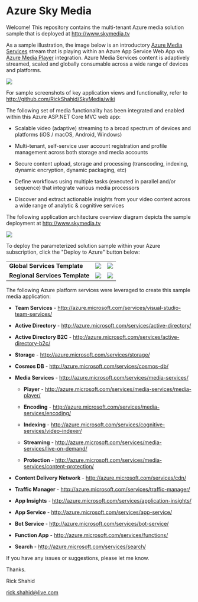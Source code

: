 # Azure Sky Media

Welcome! This repository contains the multi-tenant Azure media solution sample that is deployed at http://www.skymedia.tv

As a sample illustration, the image below is an introductory <a href="http://azure.microsoft.com/services/media-services/" target="_blank">Azure Media Services</a> stream that is playing within an Azure App Service Web App via <a href="http://azure.microsoft.com/services/media-services/media-player/" target="_blank">Azure Media Player</a> integration. Azure Media Services content is adaptively streamed, scaled and globally consumable across a wide range of devices and platforms.

![](http://skymedia.azureedge.net/Snip01.ApplicationWebSite.png)

For sample screenshots of key application views and functionality, refer to http://github.com/RickShahid/SkyMedia/wiki

The following set of media functionality has been integrated and enabled within this Azure ASP.NET Core MVC web app:

* Scalable video (adaptive) streaming to a broad spectrum of devices and platforms (iOS / macOS, Android, Windows)

* Multi-tenant, self-service user account registration and profile management across both storage and media accounts

* Secure content upload, storage and processing (transcoding, indexing, dynamic encryption, dynamic packaging, etc)

* Define workflows using multiple tasks (executed in parallel and/or sequence) that integrate various media processors

* Discover and extract actionable insights from your video content across a wide range of analytic & cognitive services

The following application architecture overview diagram depicts the sample deployment at http://www.skymedia.tv

![](http://skymedia.azureedge.net/Snip02.ApplicationArchitecture.png)

To deploy the parameterized solution sample within your Azure subscription, click the "Deploy to Azure" button below:

<table>
  <tr>
    <td>
      <b>Global Services Template</b>
    </td>
    <td>
      <a href="https://portal.azure.com/#create/Microsoft.Template/uri/https%3A%2F%2Fraw.githubusercontent.com%2FRickShahid%2FSkyMedia%2Fmaster%2FResourceManager%2FTemplate.Global.json" title="Deploy Global Services" target="_blank"><img src="http://azuredeploy.net/deploybutton.png"></a>
    </td>
    <td>
      <a href="http://armviz.io/#/?load=https%3A%2F%2Fraw.githubusercontent.com%2FRickShahid%2FSkyMedia%2Fmaster%2FResourceManager%2FTemplate.Global.json" title="Visualize Global Services" target="_blank"><img src="http://armviz.io/visualizebutton.png"></a>
    </td>
  </tr>
  <tr>
    <td>
      <b>Regional Services Template</b>
    </td>
    <td>
      <a href="https://portal.azure.com/#create/Microsoft.Template/uri/https%3A%2F%2Fraw.githubusercontent.com%2FRickShahid%2FSkyMedia%2Fmaster%2FResourceManager%2FTemplate.Regional.json" title="Deploy Regional Services" target="_blank"><img src="http://azuredeploy.net/deploybutton.png"></a>
    </td>
    <td>
      <a href="http://armviz.io/#/?load=https%3A%2F%2Fraw.githubusercontent.com%2FRickShahid%2FSkyMedia%2Fmaster%2FResourceManager%2FTemplate.Regional.json" title="Visualize Regional Services" target="_blank"><img src="http://armviz.io/visualizebutton.png"></a>
    </td>
  </tr>
</table>

The following Azure platform services were leveraged to create this sample media application:

* **Team Services** - http://azure.microsoft.com/services/visual-studio-team-services/

* **Active Directory** - http://azure.microsoft.com/services/active-directory/

* **Active Directory B2C** - http://azure.microsoft.com/services/active-directory-b2c/

* **Storage** - http://azure.microsoft.com/services/storage/

* **Cosmos DB** - http://azure.microsoft.com/services/cosmos-db/

* **Media Services** - http://azure.microsoft.com/services/media-services/

  * **Player** - http://azure.microsoft.com/services/media-services/media-player/

  * **Encoding** - http://azure.microsoft.com/services/media-services/encoding/

  * **Indexing** - http://azure.microsoft.com/services/cognitive-services/video-indexer/

  * **Streaming** - http://azure.microsoft.com/services/media-services/live-on-demand/

  * **Protection** - http://azure.microsoft.com/services/media-services/content-protection/

* **Content Delivery Network** - http://azure.microsoft.com/services/cdn/

* **Traffic Manager** - http://azure.microsoft.com/services/traffic-manager/

* **App Insights** - http://azure.microsoft.com/services/application-insights/

* **App Service** - http://azure.microsoft.com/services/app-service/

* **Bot Service** - http://azure.microsoft.com/services/bot-service/

* **Function App** - http://azure.microsoft.com/services/functions/

* **Search** - http://azure.microsoft.com/services/search/

If you have any issues or suggestions, please let me know.

Thanks.

Rick Shahid

rick.shahid@live.com
